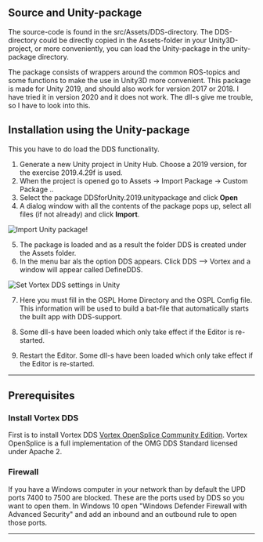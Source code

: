 ## Source and Unity-package

The source-code is found in the src/Assets/DDS-directory. The DDS-directory could be directly copied in the Assets-folder in your Unity3D-project, or more conveniently, you can load the Unity-package in the unity-package directory.

The package consists of wrappers around the common ROS-topics and some functions to make the use in Unity3D more convenient. This package is made for Unity 2019, and should also work for version 2017 or 2018. I have tried it in version 2020 and it does not work. The dll-s give me trouble, so I have to look into this.

## Installation using the Unity-package

This you have to do load the DDS functionality.

1. Generate a new Unity project in Unity Hub. Choose a 2019 version, for the exercise 2019.4.29f is used.
2. When the  project is opened go to Assets -> Import Package -> Custom Package .. 
3. Select the package DDSforUnity.2019.unitypackage and click **Open**
4. A dialog window with all the contents of the package pops up, select all files (if not already) and click **Import**.

![Import Unity package](https://bitbucket.org/edhage/dds-for-unity/downloads/window_import_DDS_for_unity.png)!

5. The package is loaded and as a result the folder DDS is created under the Assets folder.
6. In the menu bar als the option DDS appears. Click DDS --> Vortex and a window will appear called DefineDDS.

![Set Vortex DDS settings in Unity](https://bitbucket.org/edhage/dds-for-unity/downloads/define_dds_window.png)

7. Here you must fill in the OSPL Home Directory and the OSPL Config file. This information will be used to build a bat-file that automatically starts the built app with DDS-support.
8. Some dll-s have been loaded which only take effect if the Editor is re-started. 


8. Restart the Editor. Some dll-s have been loaded which only take effect if the Editor is re-started. 





---

## Prerequisites

### Install Vortex DDS

First is to install Vortex DDS [Vortex OpenSplice Community Edition](https://github.com/ADLINK-IST/opensplice). Vortex OpenSplice is a full implementation of the OMG DDS Standard licensed under Apache 2. 

### Firewall ###
If you have a Windows computer in your network than by default the UPD ports 7400 to 7500 are blocked. These are the ports used by DDS so you want to open them. In Windows 10 open "Windows Defender Firewall with Advanced Security" and add an inbound and an outbound rule to open those ports.

---



